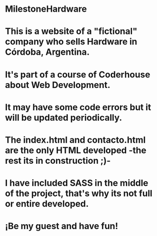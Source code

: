 # MilestoneHardware

# This is a website of a "fictional" company who sells Hardware in Córdoba, Argentina.

# It's part of a course of Coderhouse about Web Development.

# It may have some code errors but it will be updated periodically.

# The index.html and contacto.html are the only HTML developed -the rest its in construction ;)-

# I have included SASS in the middle of the project, that's why its not full or entire developed.


# ¡Be my guest and have fun!
